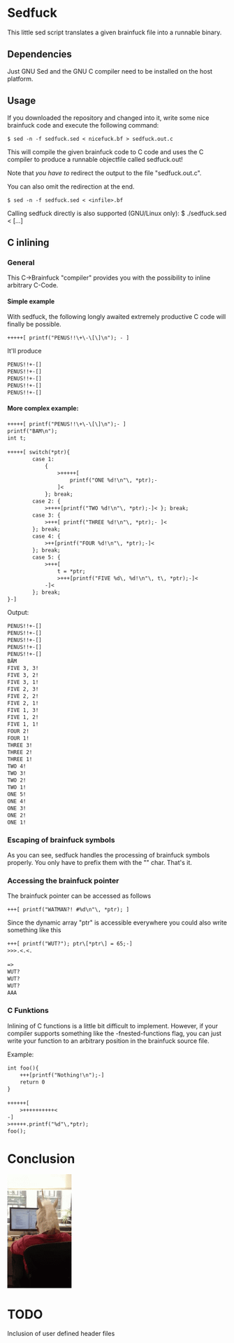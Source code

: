 Sedfuck
=======

This little sed script translates a given
brainfuck file into a runnable binary.

Dependencies
---------------
Just GNU Sed and the GNU C compiler need to be
installed on the host platform.

Usage
-----
If you downloaded the repository and changed into it, 
write some nice brainfuck code and execute the following command:
	
	$ sed -n -f sedfuck.sed < nicefuck.bf > sedfuck.out.c

This will compile the given brainfuck code to C code and uses
the C compiler to produce a runnable objectfile called sedfuck.out!

Note that *you have to* redirect the output to the file
"sedfuck.out.c".

You can also omit the redirection at the end.

	$ sed -n -f sedfuck.sed < <infile>.bf

Calling sedfuck directly is also supported (GNU/Linux only):
	$ ./sedfuck.sed < [...]

C inlining
----------
### General
This C->Brainfuck "compiler" provides you with the
possibility to inline arbitrary C-Code. 

#### Simple example
With sedfuck, the following longly awaited extremely productive
C code will finally be possible.

	+++++[ printf("PENUS!!\+\-\[\]\n"); - ]
	
It'll produce

	PENUS!!+-[]
	PENUS!!+-[]
	PENUS!!+-[]
	PENUS!!+-[]
	PENUS!!+-[]
	
#### More complex example:

	+++++[ printf("PENUS!!\+\-\[\]\n");- ]
	printf("BAM\n");
	int t;

	+++++[ switch(*ptr){
			case 1: 
				{ 
					>+++++[
						printf("ONE %d!\n"\, *ptr);-
					]< 
				}; break;
			case 2: { 
				>++++[printf("TWO %d!\n"\, *ptr);-]< }; break;
			case 3: { 
				>+++[ printf("THREE %d!\n"\, *ptr);- ]< 
			}; break;
			case 4: { 
				>++[printf("FOUR %d!\n"\, *ptr);-]< 
			}; break;
			case 5: { 
				>+++[
					t = *ptr;
					>+++[printf("FIVE %d\, %d!\n"\, t\, *ptr);-]< 
				-]<
			}; break;
	}-]

Output:

	PENUS!!+-[]
	PENUS!!+-[]
	PENUS!!+-[]
	PENUS!!+-[]
	PENUS!!+-[]
	BÄM
	FIVE 3, 3!
	FIVE 3, 2!
	FIVE 3, 1!
	FIVE 2, 3!
	FIVE 2, 2!
	FIVE 2, 1!
	FIVE 1, 3!
	FIVE 1, 2!
	FIVE 1, 1!
	FOUR 2!
	FOUR 1!
	THREE 3!
	THREE 2!
	THREE 1!
	TWO 4!
	TWO 3!
	TWO 2!
	TWO 1!
	ONE 5!
	ONE 4!
	ONE 3!
	ONE 2!
	ONE 1!

### Escaping of brainfuck symbols
As you can see, sedfuck handles the processing of brainfuck symbols properly. You only have
to prefix them with the "\" char. That's it.

### Accessing the brainfuck pointer

The brainfuck pointer can be accessed as follows

	+++[ printf("WATMAN?! #%d\n"\, *ptr); ]

Since the dynamic array "ptr" is accessible everywhere you could also
write something like this

	+++[ printf("WUT?"); ptr\[*ptr\] = 65;-]
	>>>.<.<.

	=>
	WUT?
	WUT?
	WUT?
	AAA

### C Funktions
Inlining of C functions is a little bit difficult to implement.
However, if your compiler supports something like the -fnested-functions
flag, you can just write your function to an arbitrary position in the
brainfuck source file.

Example:
	
	int foo(){
		+++[printf("Nothing!\n");-]
		return 0
	}
	
	++++++[
		>++++++++++<
	-]
	>+++++.printf("%d"\,*ptr);
	foo();
	
Conclusion
==========
![wat](img/wat2.gif)

TODO
====
Inclusion of user defined header files
